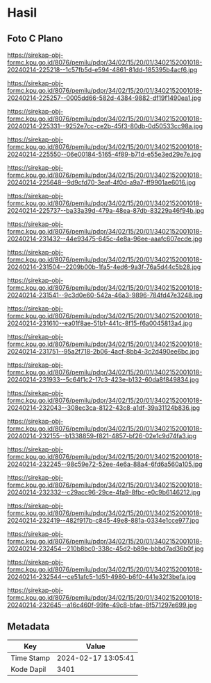 # Hasil

## Foto C Plano

https://sirekap-obj-formc.kpu.go.id/8076/pemilu/pdpr/34/02/15/20/01/3402152001018-20240214-225218--1c57fb5d-e594-4861-81dd-185395b4acf6.jpg

https://sirekap-obj-formc.kpu.go.id/8076/pemilu/pdpr/34/02/15/20/01/3402152001018-20240214-225257--0005dd66-582d-4384-9882-df19f1490ea1.jpg

https://sirekap-obj-formc.kpu.go.id/8076/pemilu/pdpr/34/02/15/20/01/3402152001018-20240214-225331--9252e7cc-ce2b-45f3-80db-0d50533cc98a.jpg

https://sirekap-obj-formc.kpu.go.id/8076/pemilu/pdpr/34/02/15/20/01/3402152001018-20240214-225550--06e00184-5165-4f89-b71d-e55e3ed29e7e.jpg

https://sirekap-obj-formc.kpu.go.id/8076/pemilu/pdpr/34/02/15/20/01/3402152001018-20240214-225648--9d9cfd70-3eaf-4f0d-a9a7-ff9901ae6016.jpg

https://sirekap-obj-formc.kpu.go.id/8076/pemilu/pdpr/34/02/15/20/01/3402152001018-20240214-225737--ba33a39d-479a-48ea-87db-83229a46f94b.jpg

https://sirekap-obj-formc.kpu.go.id/8076/pemilu/pdpr/34/02/15/20/01/3402152001018-20240214-231432--44e93475-645c-4e8a-96ee-aaafc607ecde.jpg

https://sirekap-obj-formc.kpu.go.id/8076/pemilu/pdpr/34/02/15/20/01/3402152001018-20240214-231504--2209b00b-1fa5-4ed6-9a3f-76a5d44c5b28.jpg

https://sirekap-obj-formc.kpu.go.id/8076/pemilu/pdpr/34/02/15/20/01/3402152001018-20240214-231541--9c3d0e60-542a-46a3-9896-784fd47e3248.jpg

https://sirekap-obj-formc.kpu.go.id/8076/pemilu/pdpr/34/02/15/20/01/3402152001018-20240214-231610--ea01f8ae-51b1-441c-8f15-f6a0045813a4.jpg

https://sirekap-obj-formc.kpu.go.id/8076/pemilu/pdpr/34/02/15/20/01/3402152001018-20240214-231751--95a2f718-2b06-4acf-8bb4-3c2d490ee6bc.jpg

https://sirekap-obj-formc.kpu.go.id/8076/pemilu/pdpr/34/02/15/20/01/3402152001018-20240214-231933--5c64f1c2-17c3-423e-b132-60da8f849834.jpg

https://sirekap-obj-formc.kpu.go.id/8076/pemilu/pdpr/34/02/15/20/01/3402152001018-20240214-232043--308ec3ca-8122-43c8-a1df-39a31124b836.jpg

https://sirekap-obj-formc.kpu.go.id/8076/pemilu/pdpr/34/02/15/20/01/3402152001018-20240214-232155--b1338859-f821-4857-bf26-02e1c9d74fa3.jpg

https://sirekap-obj-formc.kpu.go.id/8076/pemilu/pdpr/34/02/15/20/01/3402152001018-20240214-232245--98c59e72-52ee-4e6a-88a4-6fd6a560a105.jpg

https://sirekap-obj-formc.kpu.go.id/8076/pemilu/pdpr/34/02/15/20/01/3402152001018-20240214-232332--c29acc96-29ce-4fa9-8fbc-e0c9b6146212.jpg

https://sirekap-obj-formc.kpu.go.id/8076/pemilu/pdpr/34/02/15/20/01/3402152001018-20240214-232419--482f917b-c845-49e8-881a-0334e1cce977.jpg

https://sirekap-obj-formc.kpu.go.id/8076/pemilu/pdpr/34/02/15/20/01/3402152001018-20240214-232454--210b8bc0-338c-45d2-b89e-bbbd7ad36b0f.jpg

https://sirekap-obj-formc.kpu.go.id/8076/pemilu/pdpr/34/02/15/20/01/3402152001018-20240214-232544--ce51afc5-1d51-4980-b6f0-441e32f3befa.jpg

https://sirekap-obj-formc.kpu.go.id/8076/pemilu/pdpr/34/02/15/20/01/3402152001018-20240214-232645--a16c460f-99fe-49c8-bfae-8f571297e699.jpg


## Metadata

| Key        | Value               |
| ---------- | ------------------- |
| Time Stamp | 2024-02-17 13:05:41 |
| Kode Dapil | 3401                |



